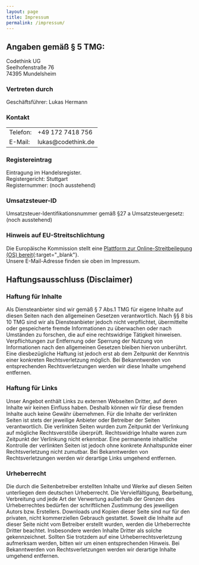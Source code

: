 ```yaml
---
layout: page
title: Impressum
permalink: /impressum/
---
```


## Angaben gemäß § 5 TMG:

Codethink UG
<br />Seelhofenstraße 76
<br />74395 Mundelsheim

### Vertreten durch

Geschäftsführer: Lukas Hermann

### Kontakt

<table>
	<tr>
		<td>Telefon:</td>
		<td>+49 172 7418 756</td>
	</tr>
	<tr>
		<td>E-Mail:</td>
		<td>lukas@codethink.de</td>
	</tr>
</table>

### Registereintrag

Eintragung im Handelsregister.
<br />Registergericht: Stuttgart
<br />Registernummer: (noch ausstehend)

### Umsatzsteuer-ID

Umsatzsteuer-Identifikationsnummer gemäß §27 a Umsatzsteuergesetz:
(noch ausstehend)

### Hinweis auf EU-Streitschlichtung

Die Europäische Kommission stellt eine [Plattform zur Online-Streitbeilegung (OS) bereit](http://ec.europa.eu/consumers/odr){:target="_blank"}.
<br /> Unsere E-Mail-Adresse finden sie oben im Impressum.

## Haftungsausschluss (Disclaimer)

### Haftung für Inhalte
Als Diensteanbieter sind wir gemäß § 7 Abs.1 TMG für eigene Inhalte auf diesen Seiten nach den allgemeinen Gesetzen verantwortlich. Nach §§ 8 bis 10 TMG sind wir als Diensteanbieter jedoch nicht verpflichtet, übermittelte oder gespeicherte fremde Informationen zu überwachen oder nach Umständen zu forschen, die auf eine rechtswidrige Tätigkeit hinweisen. Verpflichtungen zur Entfernung oder Sperrung der Nutzung von Informationen nach den allgemeinen Gesetzen bleiben hiervon unberührt. Eine diesbezügliche Haftung ist jedoch erst ab dem Zeitpunkt der Kenntnis einer konkreten Rechtsverletzung möglich. Bei Bekanntwerden von entsprechenden Rechtsverletzungen werden wir diese Inhalte umgehend entfernen.

### Haftung für Links
Unser Angebot enthält Links zu externen Webseiten Dritter, auf deren Inhalte wir keinen Einfluss haben. Deshalb können wir für diese fremden Inhalte auch keine Gewähr übernehmen. Für die Inhalte der verlinkten Seiten ist stets der jeweilige Anbieter oder Betreiber der Seiten verantwortlich. Die verlinkten Seiten wurden zum Zeitpunkt der Verlinkung auf mögliche Rechtsverstöße überprüft. Rechtswidrige Inhalte waren zum Zeitpunkt der Verlinkung nicht erkennbar. Eine permanente inhaltliche Kontrolle der verlinkten Seiten ist jedoch ohne konkrete Anhaltspunkte einer Rechtsverletzung nicht zumutbar. Bei Bekanntwerden von Rechtsverletzungen werden wir derartige Links umgehend entfernen.

### Urheberrecht
Die durch die Seitenbetreiber erstellten Inhalte und Werke auf diesen Seiten unterliegen dem deutschen Urheberrecht. Die Vervielfältigung, Bearbeitung, Verbreitung und jede Art der Verwertung außerhalb der Grenzen des Urheberrechtes bedürfen der schriftlichen Zustimmung des jeweiligen Autors bzw. Erstellers. Downloads und Kopien dieser Seite sind nur für den privaten, nicht kommerziellen Gebrauch gestattet. Soweit die Inhalte auf dieser Seite nicht vom Betreiber erstellt wurden, werden die Urheberrechte Dritter beachtet. Insbesondere werden Inhalte Dritter als solche gekennzeichnet. Sollten Sie trotzdem auf eine Urheberrechtsverletzung aufmerksam werden, bitten wir um einen entsprechenden Hinweis. Bei Bekanntwerden von Rechtsverletzungen werden wir derartige Inhalte umgehend entfernen.
